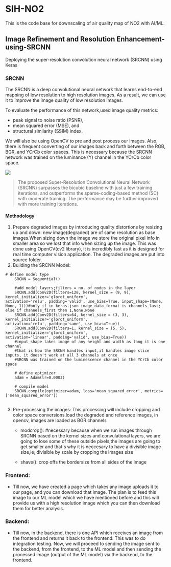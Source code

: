 # SIH-NO2
This is the code base for downscaling of air quality map of NO2 with AI/ML.

## Image Refinement and Resolution Enhancement-using-SRCNN
Deploying the super-resolution convolution neural network (SRCNN) using Keras 

### SRCNN
The SRCNN is a deep convolutional neural network that learns end-to-end mapping of low resolution to high resolution images. As a result, we can use it to improve the image quality of low resolution images.

To evaluate the performance of this network,used image quality metrics:
- peak signal to noise ratio (PSNR), 
- mean squared error (MSE), and 
- structural similarity (SSIM) index.

We will also be using OpenCV to pre and post process our images. Also, there is frequent converting of our images back and forth between the RGB, BGR, and YCrCb color spaces. This is necessary because the SRCNN network was trained on the luminance (Y) channel in the YCrCb color space.

![](http://mmlab.ie.cuhk.edu.hk/projects/SRCNN/img/figure1.png)<br/>
>The proposed Super-Resolution Convolutional Neural Network (SRCNN) surpasses the bicubic baseline with just a few training iterations, and outperforms the sparse-coding-based method (SC) with moderate training. The performance may be further improved with more training iterations.

#### Methodology
1. Prepare degraded images by introducing quality distortions by resizing up and down: new image(degraded) are of same resolution as base images.When sizing down the image we store the original pixel info in smaller area so we lost that info when sizing up the image. This was done using OpenCV(cv2 library), it is incredibly fast as it is designed for real time computer vision application. The degraded images are put into source folder.
2. Building the SRCNN Model:<br/>
```
# define model type
    SRCNN = Sequential()
    
    #add model layers;filters = no. of nodes in the layer
    SRCNN.add(Conv2D(filters=128, kernel_size = (9, 9), kernel_initializer='glorot_uniform',                     activation='relu', padding='valid', use_bias=True, input_shape=(None, None, 1)))#only if in keras.json image_data_format is channels_last; else if channels_first then 1,None,None
    SRCNN.add(Conv2D(filters=64, kernel_size = (3, 3), kernel_initializer='glorot_uniform',                     activation='relu', padding='same', use_bias=True))
    SRCNN.add(Conv2D(filters=1, kernel_size = (5, 5), kernel_initializer='glorot_uniform',                     activation='linear', padding='valid', use_bias=True))
    #input_shape takes image of any height and width as long it is one channel
    #that is how the SRCNN handles input,it handles image slice inputs, it doesn't work at all 3 channels at once
    #SRCNN was trained on the luminescence channel in the YCrCb color space 
    
    # define optimizer
    adam = Adam(lr=0.0003)
    
    # compile model
    SRCNN.compile(optimizer=adam, loss='mean_squared_error', metrics=['mean_squared_error'])
    
```
3. Pre-processing the images: This processing will include cropping and color space conversions.load the degraded and reference images, in opencv, images are loaded as BGR channels
   
   - modcrop(): #necessary because when we run images through SRCNN based on the kernel sizes and convulational layers, we are going to lose some of these outside pixels,the images are going to get smaller and that's why it is neccesary to have a divisible image size,ie, divisible by scale by cropping the images size
  
   - shave(): crop offs the bordersize from all sides of the image

### Frontend:
- Till now, we have created a page which takes any image uploads it to our page, and you can download that image. The plan is to feed this image to our ML model which we have mentioned before and this will provide us with a high resolution image which you can then download them for better analysis.

### Backend:
- Till now, in the backend, there is one API which receives an image from the frontend and returns it back to the frontend. This was to do integration testing. Now, we will proceed to sending the image sent to the backend, from the frontend, to the ML model and then sending the processed image (output of the ML model) via the backend, to the frontend.
